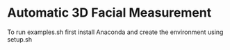 # Automatic 3D Facial Measurement

To run examples.sh first install Anaconda and create the environment using setup.sh
